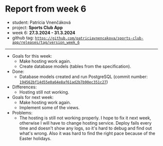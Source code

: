# Report from week 6

-  student: Patrícia Vnenčáková
- project: **Sports Club App**
- week 6: **27.3.2024 - 31.3.2024**
- github tag:  [`https://github.com/patriciavnencakova/sports-club-app/releases/tag/version_week_6`](https://github.com/patriciavnencakova/sports-club-app/releases/tag/version_week_6)
---
- Goals for this week:   
	- Make hosting work again.
	- Create database models (tables from the specification). 
- Done:   
	-  Database models created and run PostgreSQL (commit number: [`194562bf14d55e0a64e8af61ad2b7b90ec351c27`](https://github.com/patriciavnencakova/sports-club-app/commit/194562bf14d55e0a64e8af61ad2b7b90ec351c27))
- Differences:
	- Hosting still not working.
- Goals for next week:
	- Make hosting work again.
	- Implement some of the views.
- Problems: 
	- The hosting is still not working properly. I hope to fix it next week, otherwise I will have to change hosting service. Deploy fails every time and doesn't show any logs, so it's hard to debug and find out what's wrong. Also it was hard to find the right pace because of the Easter holidays.